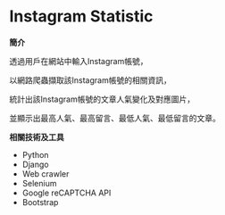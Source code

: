 # Instagram Statistic

**簡介**

透過用戶在網站中輸入Instagram帳號，

以網路爬蟲擷取該Instagram帳號的相關資訊， 

統計出該Instagram帳號的文章人氣變化及對應圖片， 

並顯示出最高人氣、最高留言、最低人氣、最低留言的文章。

**相關技術及工具**
 * Python
 * Django 
 * Web crawler 
 * Selenium 
 * Google reCAPTCHA API 
 * Bootstrap
